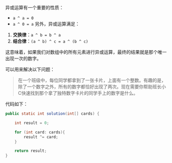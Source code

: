 异或运算有一个重要的性质：
- `a ^ a = 0` 
- `a ^ 0 = a`
另外，异或运算满足：
1. **交换律**：`a ^ b = b ^ a`
2. **结合律**：`(a ^ b) ^ c = a ^ (b ^ c)`

这意味着，如果我们对数组中的所有元素进行异或运算，最终的结果就是那个唯一出现一次的数字。

可以用来解决以下问题：
> 在一个班级中，每位同学都拿到了一张卡片，上面有一个整数。有趣的是，除了一个数字之外，所有的数字都恰好出现了两次。现在需要你帮助班长小C快速找到那个拿了独特数字卡片的同学手上的数字是什么。


代码如下：
```java
public static int solution(int[] cards) {

	int result = 0;

	for (int card: cards){
		result ^= card;
	}

	return result;
}
```